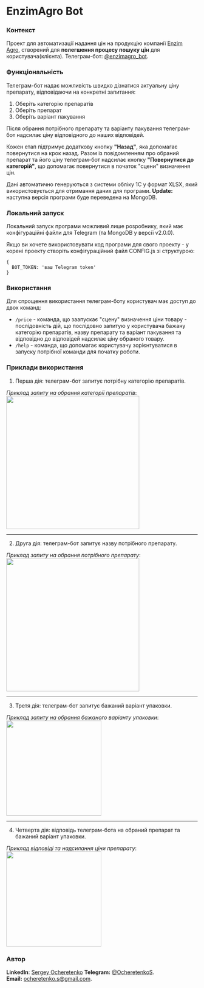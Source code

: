 # EnzimAgro Bot

### Контекст
Проект для автоматизації надання цін на продукцію компанії [Enzim Agro](https://agro.enzim.biz/), створений для **полегшення процесу пошуку цін** для користувача(клієнта). Телеграм-бот: [@enzimagro_bot](https://t.me/enzimagro_bot).

### Функціональність
Телеграм-бот надає можливість швидко дізнатися актуальну ціну препарату, відповідаючи на конкретні запитання:
1. Оберіть категорію препаратів
2. Оберіть препарат
3. Оберіть варіант пакування

Після обрання потрібного препарату та варіанту пакування телеграм-бот надсилає ціну відповідного до наших відповідей.

Кожен етап підтримує додаткову кнопку **"Назад"**, яка допомагає повернутися на крок назад.
Разом із повідомленням про обраний препарат та його ціну телеграм-бот надсилає кнопку **"Повернутися до категорій"**, що допомагає повернутися в початок "сцени" визначення цін.

Дані автоматично генеруються з системи обліку 1С у формат XLSX, який використовується для отримання даних для програми.
**Update:** наступна версія програми буде переведена на MongoDB.

### Локальний запуск
Локальний запуск програми можливий лише розробнику, який має конфігураційні файли для Telegram (та MongoDB у версії v2.0.0). 

Якщо ви хочете використовувати код програми для свого проекту - у корені проекту створіть конфігураційний файл CONFIG.js зі структурою:
```code
{
  BOT_TOKEN: 'ваш Telegram token'
}
```

### Використання
Для спрощення використання телеграм-боту користувач має доступ до двох команд:
+ <code>/price</code> - команда, що заапускає "сцену" визначення ціни товару - послідовність дій, що послідовно запитую у користувача бажану категорію препаратів, назву препарату та варіант пакування та відповідно до відповідей надсилає ціну обраного товару.
+ <code>/help</code> - команда, що допомагає користувачу зорієнтуватися в запуску потрібної команди для початку роботи.

### Приклади використання
1. Перша дія: телеграм-бот запитує потрібну категорію препаратів.

*Приклад запиту на обрання категорії препаратів*:  
<img src="https://user-images.githubusercontent.com/71709401/174485121-f00262ab-acc5-42ac-bc98-ec504345c000.png" style="width: 350px;">
***
2. Друга дія: телеграм-бот запитує назву потрібного препарату.

*Приклад запиту на обрання потрібного препарату*:  
<img src="https://user-images.githubusercontent.com/71709401/174485205-c360b654-f59f-48af-8f23-d3dd170fe6ca.png" style="width: 350px;">
***

3. Третя дія: телеграм-бот запитує бажаний варіант упаковки.

*Приклад запиту на обрання бажаного варіанту упаковки*:  
<img src="https://user-images.githubusercontent.com/71709401/174485266-d0ab57f0-0b1d-4fa5-84e7-ffb5820b9673.png" style="width: 250px;">
***

4. Четверта дія: відповідь телеграм-бота на обраний препарат та бажаний варіант упаковки.

*Приклад відповіді та надсилання ціни препарату*:  
<img src="https://user-images.githubusercontent.com/71709401/174485343-df0aa88b-6d8b-4a2a-8f65-4b6714af2c12.png" style="width: 250px;">

### Автор
**LinkedIn**: [Sergey Ocheretenko](https://www.linkedin.com/in/sergeyocheretenko/)
**Telegram:** [@OcheretenkoS](https://t.me/OcheretenkoS).  
**Email:** [ocheretenko.s@gmail.com](mailto:ocheretenko.s@gmail.com).  
